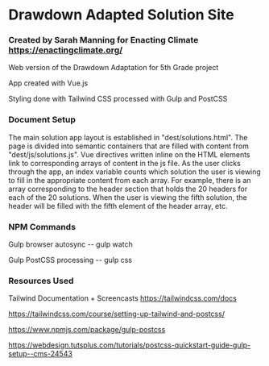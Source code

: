 # Drawdown Adapted Solution Site
### Created by Sarah Manning for Enacting Climate https://enactingclimate.org/

Web version of the Drawdown Adaptation for 5th Grade project

App created with Vue.js

Styling done with Tailwind CSS processed with Gulp and PostCSS

### Document Setup

The main solution app layout is established in "dest/solutions.html". The page is divided into semantic containers that are filled with content from "dest/js/solutions.js". Vue directives written inline on the HTML elements link to corresponding arrays of content in the js file. As the user clicks through the app, an index variable counts which solution the user is viewing to fill in the appropriate content from each array. For example, there is an array corresponding to the header section that holds the 20 headers for each of the 20 solutions. When the user is viewing the fifth solution, the header will be filled with the fifth element of the header array, etc. 
### NPM Commands

Gulp browser autosync -- gulp watch

Gulp PostCSS processing -- gulp css

### Resources Used
Tailwind Documentation + Screencasts https://tailwindcss.com/docs

https://tailwindcss.com/course/setting-up-tailwind-and-postcss/

https://www.npmjs.com/package/gulp-postcss

https://webdesign.tutsplus.com/tutorials/postcss-quickstart-guide-gulp-setup--cms-24543